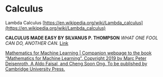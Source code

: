 Calculus
===

Lambda Calculus
[https://en.wikipedia.org/wiki/Lambda_calculus](https://en.wikipedia.org/wiki/Lambda_calculus)

**CALCULUS MADE EASY BY SILVANUS P. THOMPSON**
_WHAT ONE FOOL CAN DO, ANOTHER CAN._
[Link](http://calculusmadeeasy.org/)


[Mathematics for Machine Learning | Companion webpage to the book “Mathematics for Machine Learning”. Copyright 2019 by Marc Peter Deisenroth, A Aldo Faisal, and Cheng Soon Ong. To be published by Cambridge University Press.](https://mml-book.github.io/)

